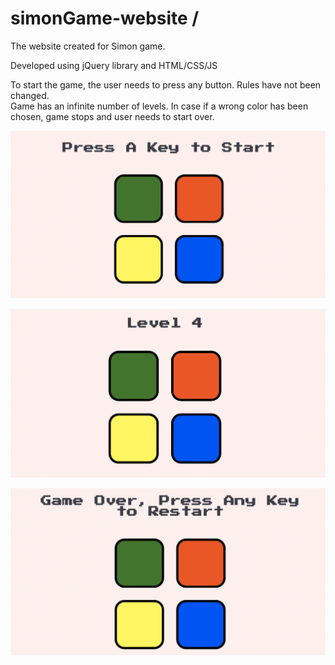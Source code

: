 # simonGame-website /

The website created for Simon game. <br/>

Developed using jQuery library and HTML/CSS/JS <br/>

To start the game, the user needs to press any button. Rules have not been changed. <br/>
Game has an infinite number of levels. In case if a wrong color has been chosen, game stops and user needs to start over. 

![Picture!](readMe-img/readMe-image1.png)

![Picture!](readMe-img/readMe-image2.png)

![Picture!](readMe-img/readMe-image3.png)



